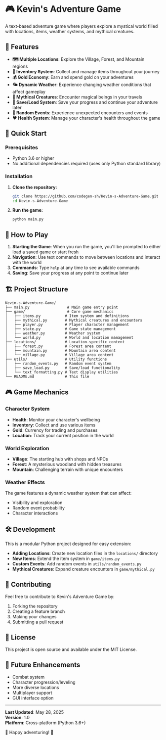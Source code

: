 # 🎮 Kevin's Adventure Game

A text-based adventure game where players explore a mystical world filled with locations, items, weather systems, and mythical creatures.

## 🌟 Features

- **🗺️ Multiple Locations**: Explore the Village, Forest, and Mountain regions
- **🎒 Inventory System**: Collect and manage items throughout your journey
- **💰 Gold Economy**: Earn and spend gold on your adventures
- **🌤️ Dynamic Weather**: Experience changing weather conditions that affect gameplay
- **🐉 Mythical Creatures**: Encounter magical beings in your travels
- **💾 Save/Load System**: Save your progress and continue your adventure later
- **🎲 Random Events**: Experience unexpected encounters and events
- **❤️ Health System**: Manage your character's health throughout the game

## 🚀 Quick Start

### Prerequisites
- Python 3.6 or higher
- No additional dependencies required (uses only Python standard library)

### Installation

1. **Clone the repository:**
   ```bash
   git clone https://github.com/codegen-sh/Kevin-s-Adventure-Game.git
   cd Kevin-s-Adventure-Game
   ```

2. **Run the game:**
   ```bash
   python main.py
   ```

## 🎯 How to Play

1. **Starting the Game**: When you run the game, you'll be prompted to either load a saved game or start fresh
2. **Navigation**: Use text commands to move between locations and interact with the world
3. **Commands**: Type `help` at any time to see available commands
4. **Saving**: Save your progress at any point to continue later

## 🏗️ Project Structure

```
Kevin-s-Adventure-Game/
├── main.py                 # Main game entry point
├── game/                   # Core game mechanics
│   ├── items.py           # Item system and definitions
│   ├── mythical.py        # Mythical creatures and encounters
│   ├── player.py          # Player character management
│   ├── state.py           # Game state management
│   ├── weather.py         # Weather system
│   └── world.py           # World and location management
├── locations/             # Location-specific content
│   ├── forest.py          # Forest area content
│   ├── mountain.py        # Mountain area content
│   └── village.py         # Village area content
├── utils/                 # Utility functions
│   ├── random_events.py   # Random event system
│   ├── save_load.py       # Save/load functionality
│   └── text_formatting.py # Text display utilities
└── README.md              # This file
```

## 🎮 Game Mechanics

### Character System
- **Health**: Monitor your character's wellbeing
- **Inventory**: Collect and use various items
- **Gold**: Currency for trading and purchases
- **Location**: Track your current position in the world

### World Exploration
- **Village**: The starting hub with shops and NPCs
- **Forest**: A mysterious woodland with hidden treasures
- **Mountain**: Challenging terrain with unique encounters

### Weather Effects
The game features a dynamic weather system that can affect:
- Visibility and exploration
- Random event probability
- Character interactions

## 🛠️ Development

This is a modular Python project designed for easy extension:

- **Adding Locations**: Create new location files in the `locations/` directory
- **New Items**: Extend the item system in `game/items.py`
- **Custom Events**: Add random events in `utils/random_events.py`
- **Mythical Creatures**: Expand creature encounters in `game/mythical.py`

## 📝 Contributing

Feel free to contribute to Kevin's Adventure Game by:
1. Forking the repository
2. Creating a feature branch
3. Making your changes
4. Submitting a pull request

## 📄 License

This project is open source and available under the MIT License.

## 🎯 Future Enhancements

- Combat system
- Character progression/leveling
- More diverse locations
- Multiplayer support
- GUI interface option

---

**Last Updated**: May 28, 2025  
**Version**: 1.0  
**Platform**: Cross-platform (Python 3.6+)

🌈 Happy adventuring! 🌈

